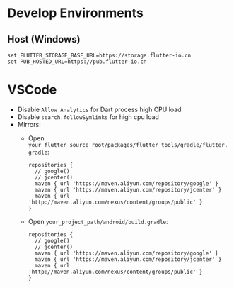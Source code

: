 # Develop Environments

## Host (Windows)

```Shell
set FLUTTER_STORAGE_BASE_URL=https://storage.flutter-io.cn
set PUB_HOSTED_URL=https://pub.flutter-io.cn
```

# VSCode

* Disable `Allow Analytics` for Dart process high CPU load
* Disable `search.followSymlinks` for high cpu load
* Mirrors:
  * Open `your_flutter_source_root/packages/flutter_tools/gradle/flutter.gradle`:
    
    ```
    repositories {
      // google()
      // jcenter()
      maven { url 'https://maven.aliyun.com/repository/google' }
      maven { url 'https://maven.aliyun.com/repository/jcenter' }
      maven { url 'http://maven.aliyun.com/nexus/content/groups/public' }
    }
    ```
  * Open `your_project_path/android/build.gradle`:
    
    ```
    repositories {
      // google()
      // jcenter()
      maven { url 'https://maven.aliyun.com/repository/google' }
      maven { url 'https://maven.aliyun.com/repository/jcenter' }
      maven { url 'http://maven.aliyun.com/nexus/content/groups/public' }
    }
